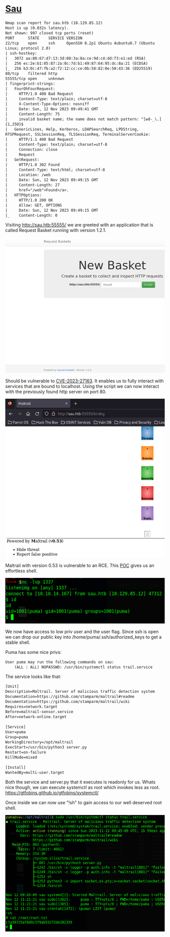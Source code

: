 # [Sau](https://app.hackthebox.com/machines/Sau)

```
Nmap scan report for sau.htb (10.129.85.12)
Host is up (0.032s latency).
Not shown: 997 closed tcp ports (reset)
PORT      STATE    SERVICE VERSION
22/tcp    open     ssh     OpenSSH 8.2p1 Ubuntu 4ubuntu0.7 (Ubuntu Linux; protocol 2.0)
| ssh-hostkey:
|   3072 aa:88:67:d7:13:3d:08:3a:8a:ce:9d:c4:dd:f3:e1:ed (RSA)
|   256 ec:2e:b1:05:87:2a:0c:7d:b1:49:87:64:95:dc:8a:21 (ECDSA)
|_  256 b3:0c:47:fb:a2:f2:12:cc:ce:0b:58:82:0e:50:43:36 (ED25519)
80/tcp    filtered http
55555/tcp open     unknown
| fingerprint-strings:
|   FourOhFourRequest:
|     HTTP/1.0 400 Bad Request
|     Content-Type: text/plain; charset=utf-8
|     X-Content-Type-Options: nosniff
|     Date: Sun, 12 Nov 2023 09:49:41 GMT
|     Content-Length: 75
|     invalid basket name; the name does not match pattern: ^[wd-_\.]{1,250}$
|   GenericLines, Help, Kerberos, LDAPSearchReq, LPDString, RTSPRequest, SSLSessionReq, TLSSessionReq, TerminalServerCookie:
|     HTTP/1.1 400 Bad Request
|     Content-Type: text/plain; charset=utf-8
|     Connection: close
|     Request
|   GetRequest:
|     HTTP/1.0 302 Found
|     Content-Type: text/html; charset=utf-8
|     Location: /web
|     Date: Sun, 12 Nov 2023 09:49:15 GMT
|     Content-Length: 27
|     href="/web">Found</a>.
|   HTTPOptions:
|     HTTP/1.0 200 OK
|     Allow: GET, OPTIONS
|     Date: Sun, 12 Nov 2023 09:49:15 GMT
|_    Content-Length: 0
```

Visiting http://sau.htb:55555/ we are greeted with an application that is called Request Basket running with version 1.2.1.

![](./res/request_basket.png)

Should be vulnerable to [CVE-2023-27163](https://github.com/entr0pie/CVE-2023-27163).
It enables us to fully interact with services that are bound to localhost.
Using the script we can now interact with the previously found http server on port 80.

![](./res/ssrf.png)

Maltrail with version 0.53 is vulnerable to an RCE.
This [POC](https://github.com/spookier/Maltrail-v0.53-Exploit) gives us an effortless shell.

![](./res/user_pwn.png)

We now have access to low priv user and the user flag.
Since ssh is open we can drop our public key into /home/puma/.ssh/authorized_keys to get a stable shell.

Puma has some nice privs:

```
User puma may run the following commands on sau:
    (ALL : ALL) NOPASSWD: /usr/bin/systemctl status trail.service
```

The service looks like that:

```
[Unit]
Description=Maltrail. Server of malicious traffic detection system
Documentation=https://github.com/stamparm/maltrail#readme
Documentation=https://github.com/stamparm/maltrail/wiki
Requires=network.target
Before=maltrail-sensor.service
After=network-online.target

[Service]
User=puma
Group=puma
WorkingDirectory=/opt/maltrail
ExecStart=/usr/bin/python3 server.py
Restart=on-failure
KillMode=mixed

[Install]
WantedBy=multi-user.target
```

Both the service and server.py that it executes is readonly for us.
Whats nice though, we can execute systemctl as root which invokes less as root. https://gtfobins.github.io/gtfobins/systemctl/

Once inside we can now use "!sh" to gain access to our well deserved root shell.

![](./res/root.png)
